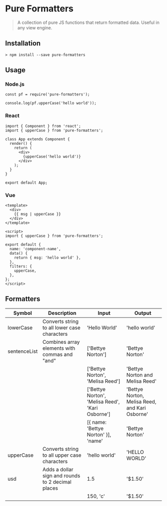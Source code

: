 # Pure Formatters

> A collection of pure JS functions that return formatted data. Useful in any view engine.

## Installation

    > npm install --save pure-formatters

## Usage

### Node.js

    const pf = require('pure-formatters');

    console.log(pf.upperCase('hello world'));

### React

    import { Component } from 'react';
    import { upperCase } from 'pure-formatters';

    class App extends Component {
      render() {
        return (
          <div>
            {upperCase('hello world')}
          </div>
        );
      }
    }

    export default App;

### Vue

    <template>
      <div>
        {{ msg | upperCase }}
      </div>
    </template>

    <script>
    import { upperCase } from 'pure-formatters';

    export default {
      name: 'component-name',
      data() {
        return { msg: 'hello world' },
      },
      filters: {
        upperCase,
      },
    };
    </script>

## Formatters

| Symbol       | Description                                       | Input                                            | Output                                         |
|--------------|---------------------------------------------------|--------------------------------------------------|------------------------------------------------|
| lowerCase    | Converts string to all lower case characters      | 'Hello World'                                    | 'hello world'                                  |
| sentenceList | Combines array elements with commas and "and"     | ['Bettye Norton']                                | 'Bettye Norton'                                |
|              |                                                   | ['Bettye Norton', 'Melisa Reed']                 | 'Bettye Norton and Melisa Reed'                |
|              |                                                   | ['Bettye Norton', 'Melisa Reed', 'Kari Osborne'] | 'Bettye Norton, Melisa Reed, and Kari Osborne' |
|              |                                                   | [{ name: 'Bettye Norton' }], 'name'              | 'Bettye Norton'                                |
| upperCase    | Converts string to all upper case characters      | 'hello world'                                    | 'HELLO WORLD'                                  |
| usd          | Adds a dollar sign and rounds to 2 decimal places | 1.5                                              | '$1.50'                                        |
|              |                                                   | 150, 'c'                                         | '$1.50'                                        |
